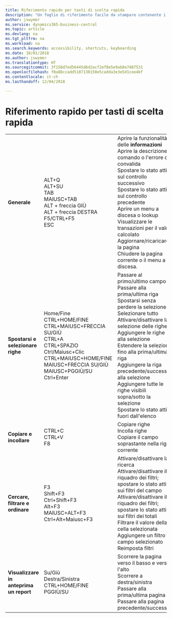 ```yaml
---
title: Riferimento rapido per tasti di scelta rapida
description: "Un foglio di riferimento facile da stampare contenente i tasti di scelta rapida più utilizzati."
author: jswymer
ms.service: dynamics365-business-central
ms.topic: article
ms.devlang: na
ms.tgt_pltfrm: na
ms.workload: na
ms.search.keywords: accessibility, shortcuts, keyboarding
ms.date: 10/01/2018
ms.author: jswymer
ms.translationtype: HT
ms.sourcegitcommit: 3f158d7ed56445d6d2acf2ef8e5e9ab8e7487531
ms.openlocfilehash: f0a88ccadd5107130150e5cadda3e3e5d1cee4bf
ms.contentlocale: it-ch
ms.lasthandoff: 12/04/2018

---
```


# <a name="keyboard-shortcuts-quick-reference"></a>Riferimento rapido per tasti di scelta rapida

||||  
|----------------|-----------|----------------|
|**Generale**|ALT+Q<br />ALT+SU<br />TAB<br />MAIUSC+TAB<br />ALT + freccia GIÙ<br />ALT + freccia DESTRA<br />F5/CTRL+F5<br />ESC|Aprire la funzionalità delle **informazioni**<br />Aprire la descrizione comando o l'errore di convalida<br />Spostare lo stato attivo sul controllo successivo<br />Spostare lo stato attivo sul controllo precedente<br />Aprire un menu a discesa o lookup<br />Visualizzare le transazioni per il valore calcolato<br />Aggiornare/ricaricare la pagina<br />Chiudere la pagina corrente o il menu a discesa.|
|**Spostarsi e selezionare righe**| Home/Fine<br />CTRL+HOME/FINE <br />CTRL+MAIUSC+FRECCIA SU/GIÙ<br />CTRL+A <br />CTRL+SPAZIO<br />Ctrl/Maiusc+Clic<br />CTRL+MAIUSC+HOME/FINE<br />MAIUSC+FRECCIA SU/GIÙ<br />MAIUSC+PGGIÙ/SU<br />Ctrl+Enter| Passare al primo/ultimo campo<br />Passare alla prima/ultima riga<br />Spostarsi senza perdere la selezione<br />Selezionare tutto<br />Attivare/disattivare la selezione delle righe<br /> Aggiungere le righe alla selezione<br />Estendere la selezione fino alla prima/ultima riga<br />Aggiungere la riga precedente/successiva alla selezione<br />Aggiungere tutte le righe visibili sopra/sotto la selezione<br />Spostare lo stato attivo fuori dall'elenco|
|**Copiare e incollare**|CTRL+C<br />CTRL+V<br />F8|Copiare righe<br />Incolla righe<br />Copiare il campo soprastante nella riga corrente|
|**Cercare, filtrare e ordinare**|F3<br />Shift+F3<br />Ctrl+Shift+F3<br />Alt+F3<br />MAIUSC+ALT+F3<br />Ctrl+Alt+Maiusc+F3|Attivare/disattivare la ricerca<br />Attivare/disattivare il riquadro dei filtri; spostare lo stato attivo sui filtri del campo<br />Attivare/disattivare il riquadro dei filtri; spostare lo stato attivo sui filtri dei totali<br />Filtrare il valore della cella selezionata<br />Aggiungere un filtro sul campo selezionato<br />Reimposta filtri|
|**Visualizzare in anteprima un report**|Su/Giù<br />Destra/Sinistra<br />CTRL+HOME/FINE<br />PGGIÙ/SU|Scorrere la pagina verso il basso e verso l'alto<br />Scorrere a destra/sinistra <br />Passare alla prima/ultima pagina<br />Passare alla pagina precedente/successiva|

